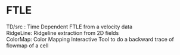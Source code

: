# FTLE <br />
TD/src : Time Dependent FTLE from a velocity data <br />
RidgeLine: Ridgeline extraction from 2D fields <br />
ColorMap: Color Mapping Interactive Tool to do a backward trace of flowmap of a cell <br />
